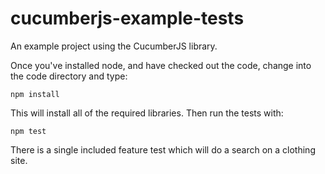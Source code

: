 # cucumberjs-example-tests

An example project using the CucumberJS library.

Once you've installed node, and have checked out the code, change into the code directory and type:

    npm install
    
This will install all of the required libraries. Then run the tests with:

    npm test
    
There is a single included feature test which will do a search on a clothing site.
